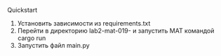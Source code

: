 Quickstart

1) Установить зависимости из requirements.txt
2) Перейти в директорию lab2-mat-019- и запустить МАТ командой cargo run
3) Запустить файл main.py